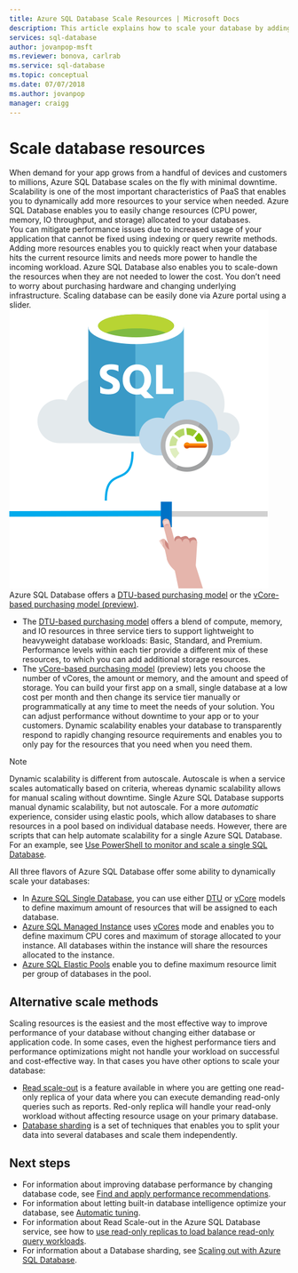 ```yaml
---
title: Azure SQL Database Scale Resources | Microsoft Docs
description: This article explains how to scale your database by adding or removing allocated resources.
services: sql-database
author: jovanpop-msft
ms.reviewer: bonova, carlrab
ms.service: sql-database
ms.topic: conceptual
ms.date: 07/07/2018
ms.author: jovanpop
manager: craigg
---
```


# Scale database resources

When demand for your app grows from a handful of devices and customers to millions, Azure SQL Database scales on the fly with minimal downtime. Scalability is one of the most important characteristics of PaaS that enables you to dynamically add more resources to your service when needed. Azure SQL Database enables you to easily change resources (CPU power, memory, IO throughput, and storage) allocated to your databases.  
You can mitigate performance issues due to increased usage of your application that cannot be fixed using indexing or query rewrite methods. Adding more resources enables you to quickly react when your database hits the current resource limits and needs more power to handle the incoming workload. Azure SQL Database also enables you to scale-down the resources when they are not needed to lower the cost.
You don’t need to worry about purchasing hardware and changing underlying infrastructure. Scaling database can be easily done via Azure portal using a slider.
![Scale database performance](media/sql-database-scalability/scale-performance.svg)
Azure SQL Database offers a [DTU-based purchasing model](sql-database-service-tiers-dtu.md) or the [vCore-based purchasing model (preview)](sql-database-service-tiers-vcore.md). 
-	The [DTU-based purchasing model](sql-database-service-tiers-dtu.md) offers a blend of compute, memory, and IO resources in three service tiers to support lightweight to heavyweight database workloads: Basic, Standard, and Premium. Performance levels within each tier provide a different mix of these resources, to which you can add additional storage resources.
-	The [vCore-based purchasing model](sql-database-service-tiers-vcore.md) (preview) lets you choose the number of vCores, the amount or memory, and the amount and speed of storage.
You can build your first app on a small, single database at a low cost per month and then change its service tier manually or programmatically at any time to meet the needs of your solution. You can adjust performance without downtime to your app or to your customers. Dynamic scalability enables your database to transparently respond to rapidly changing resource requirements and enables you to only pay for the resources that you need when you need them.


> [!NOTE]
> Dynamic scalability is different from autoscale. Autoscale is when a service scales automatically based on criteria, whereas dynamic scalability allows for manual scaling without downtime.
> Single Azure SQL Database supports manual dynamic scalability, but not autoscale. For a more *automatic* experience, consider using elastic pools, which allow databases to share resources in a pool based on individual database needs.
> However, there are scripts that can help automate scalability for a single Azure SQL Database. For an example, see [Use PowerShell to monitor and scale a single SQL Database](scripts/sql-database-monitor-and-scale-database-powershell.md).
>

All three flavors of Azure SQL Database offer some ability to dynamically scale your databases:
-	In [Azure SQL Single Database](sql-database-single-database-scale.md), you can use either [DTU](sql-database-dtu-resource-limits-single-databases.md) or [vCore](sql-database-vcore-resource-limits-single-databases.md) models to define maximum amount of resources that will be assigned to each database.
-	[Azure SQL Managed Instance](sql-database-managed-instance.md) uses [vCores](/azure/sql-database/sql-database-managed-instance#vcore-based-purchasing-model-preview) mode and enables you to define maximum CPU cores and maximum of storage allocated to your instance. All databases within the instance will share the resources allocated to the instance.
-	[Azure SQL Elastic Pools](sql-database-elastic-pool-scale.md) enable you to define maximum resource limit per group of databases in the pool.

## Alternative scale methods
Scaling resources is the easiest and the most effective way to improve performance of your database without changing either database or application code.
In some cases, even the highest performance tiers and performance optimizations might not handle your workload on successful and cost-effective way. In that cases you have other options to scale your database:
-	[Read scale-out](sql-database-read-scale-out.md) is a feature available in where you are getting one read-only replica of your data where you can execute demanding read-only queries such as reports. Red-only replica will handle your read-only workload without affecting resource usage on your primary database.
-	[Database sharding](sql-database-elastic-scale-introduction.md) is a set of techniques that enables you to split your data into several databases and scale them independently.

## Next steps
- For information about improving database performance by changing database code, see [Find and apply performance recommendations](sql-database-advisor-portal.md).
- For information about letting built-in database intelligence optimize your database, see [Automatic tuning](sql-database-automatic-tuning.md).
- For information about Read Scale-out in the Azure SQL Database service, see how to [use read-only replicas to load balance read-only query workloads](sql-database-read-scale-out.md).
- For information about a Database sharding, see [Scaling out with Azure SQL Database](sql-database-elastic-scale-introduction.md).

